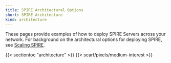 ```yaml
---
title: SPIRE Architectural Options
short: SPIRE Architecture
kind: architecture
---
```

These pages provide examples of how to deploy SPIRE Servers across your network. For background on the architectural options for deploying SPIRE, see [Scaling SPIRE](/docs/latest/planning/scaling_spire).

{{< sectiontoc "architecture" >}}
{{< scarf/pixels/medium-interest >}}
